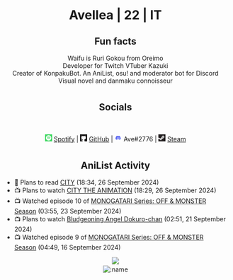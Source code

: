 <h1 align="center">
Avellea | 22 | IT
</h1>



<h2 align="center">
Fun facts
</h2>

<p align="center">
Waifu is Ruri Gokou from Oreimo<br>
Developer for Twitch VTuber Kazuki<br>
Creator of KonpakuBot. An AniList, osu! and moderator bot for Discord<br>
Visual novel and danmaku connoisseur
</p>

<h1>
<h2 align="center">Socials</h2>
<br>
<p align="center">
<img src="https://raw.githubusercontent.com/edent/SuperTinyIcons/master/images/svg/spotify.svg" alt="spotify logo" width="16"> <a href="https://open.spotify.com/user/2r8tkjt7qlh7uo7k06z43t63a">Spotify</a> | <img src="https://raw.githubusercontent.com/edent/SuperTinyIcons/master/images/svg/github.svg" alt="github logo" width="16"> <a href="https://github.com/Avellea">GitHub</a> | <img src="https://raw.githubusercontent.com/edent/SuperTinyIcons/master/images/svg/discord.svg" alt="github logo" width="16"> Ave#2776 | <img src="https://raw.githubusercontent.com/edent/SuperTinyIcons/master/images/svg/steam.svg" alt="spotify logo" width="16"> <a href="https://steamcommunity.com/id/Avellea/">Steam</a>
</p>
<h1>

<h2 align="center">AniList Activity</h2>

<!-- ANILIST_ACTIVITY:start -->

-   📖 Plans to read [CITY](https://anilist.co/manga/97700) (18:34, 26 September 2024)
-   📺 Plans to watch [CITY THE ANIMATION](https://anilist.co/anime/181841) (18:29, 26 September 2024)
-   📺 Watched episode 10 of [MONOGATARI Series: OFF & MONSTER Season](https://anilist.co/anime/173533) (03:55, 23 September 2024)
-   📺 Plans to watch [Bludgeoning Angel Dokuro-chan](https://anilist.co/anime/357) (02:51, 21 September 2024)
-   📺 Watched episode 9 of [MONOGATARI Series: OFF & MONSTER Season](https://anilist.co/anime/173533) (04:49, 16 September 2024)

<!-- ANILIST_ACTIVITY:end -->


<!-- ---
  
<p align="center">
<img src="https://count.getloli.com/get/@avellea?theme=gelbooru" alt=":name" />
<p>
  
--- -->



<p align="center">
<img src="https://i.pinimg.com/originals/5f/95/04/5f9504eb5a7d27ec7a6121b9e9aa48b3.gif">
<br>
<img src="https://count.getloli.com/get/@avellea?theme=gelbooru" alt=":name" />
<p>
